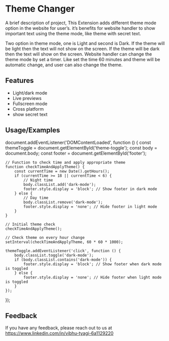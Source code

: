 
# Theme Changer

A brief description of project, This Extension adds different theme mode option in the website for user’s. it’s benefits for website handler to show important text using the theme mode, like theme with secret text.

Two option in theme mode, one is Light and second is Dark.
If the theme will be light then the text will   not show on the screen.
If the theme will be dark then the text will show on the screen.
Website handler can change the theme mode by set a timer. Like set the time 60 minutes and        theme will be automatic change, and user can also change the theme.



## Features

- Light/dark mode 
- Live previews
- Fullscreen mode
- Cross platform
- show secret text 


## Usage/Examples

document.addEventListener('DOMContentLoaded', function () { 
    const themeToggle = document.getElementById('theme-toggle');
    const body = document.body;
    const footer = document.getElementById('footer');

    // Function to check time and apply appropriate theme
    function checkTimeAndApplyTheme() {
        const currentTime = new Date().getHours();
        if (currentTime >= 18 || currentTime < 6) {
            // Night time
            body.classList.add('dark-mode');
            footer.style.display = 'block'; // Show footer in dark mode
        } else {
            // Day time
            body.classList.remove('dark-mode');
            footer.style.display = 'none'; // Hide footer in light mode
        }
    }

    // Initial theme check
    checkTimeAndApplyTheme();

    // Check theme on every hour change
    setInterval(checkTimeAndApplyTheme, 60 * 60 * 1000);

    themeToggle.addEventListener('click', function () {
        body.classList.toggle('dark-mode');
        if (body.classList.contains('dark-mode')) {
            footer.style.display = 'block'; // Show footer when dark mode is toggled
        } else {
            footer.style.display = 'none'; // Hide footer when light mode is toggled
        }
    });
});



## Feedback

If you have any feedback, please reach out to us at https://www.linkedin.com/in/vibhu-tyagi-6a1129220

